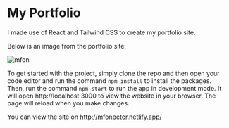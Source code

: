 # My Portfolio

I made use of React and Tailwind CSS to create my portfolio site.

Below is an image from the portfolio site:

![mfon](https://user-images.githubusercontent.com/105684251/209584592-01105f1d-a48d-4284-af37-12d324586607.png)

To get started with the project, simply clone the repo and then open your code editor and run the command `npm install` to install the packages. Then, run the command `npm start`
to run the app in development mode. It will open http://localhost:3000 to view the website in your browser. The page will reload when you make changes.

You can view the site on http://mfonpeter.netlify.app/
